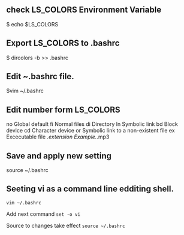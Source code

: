 ## check LS_COLORS Environment Variable
   $ echo $LS_COLORS

## Export LS_COLORS to .bashrc
   $ dircolors -b >> .bashrc

## Edit ~.bashrc file.
   $vim ~/.bashrc

## Edit number form LS_COLORS
   no	Global default
   fi	Normal files
   di	Directory
   ln	Symbolic link
   bd	Block device
   cd 	Character device
   or 	Symbolic link to a non-existent file
   ex 	Excecutable file
   *.extension	Example.*.mp3

## Save and apply new setting
   source ~/.bashrc

## Seeting vi as a command line edditing shell.
`vim ~/.bashrc`

Add next command
	`set -o vi`

Source to changes take effect
	`source ~/.bashrc`
